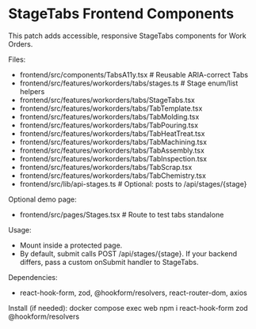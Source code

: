 StageTabs Frontend Components
=============================

This patch adds accessible, responsive StageTabs components for Work Orders.

Files:
- frontend/src/components/TabsA11y.tsx           # Reusable ARIA-correct Tabs
- frontend/src/features/workorders/tabs/stages.ts # Stage enum/list helpers
- frontend/src/features/workorders/tabs/StageTabs.tsx
- frontend/src/features/workorders/tabs/TabTemplate.tsx
- frontend/src/features/workorders/tabs/TabMolding.tsx
- frontend/src/features/workorders/tabs/TabPouring.tsx
- frontend/src/features/workorders/tabs/TabHeatTreat.tsx
- frontend/src/features/workorders/tabs/TabMachining.tsx
- frontend/src/features/workorders/tabs/TabAssembly.tsx
- frontend/src/features/workorders/tabs/TabInspection.tsx
- frontend/src/features/workorders/tabs/TabScrap.tsx
- frontend/src/features/workorders/tabs/TabChemistry.tsx
- frontend/src/lib/api-stages.ts                  # Optional: posts to /api/stages/{stage}

Optional demo page:
- frontend/src/pages/Stages.tsx                   # Route to test tabs standalone

Usage:
- Mount <StageTabs recordNo={123} /> inside a protected page.
- By default, submit calls POST /api/stages/{stage}. If your backend differs,
  pass a custom onSubmit handler to StageTabs.

Dependencies:
- react-hook-form, zod, @hookform/resolvers, react-router-dom, axios

Install (if needed):
docker compose exec web npm i react-hook-form zod @hookform/resolvers
